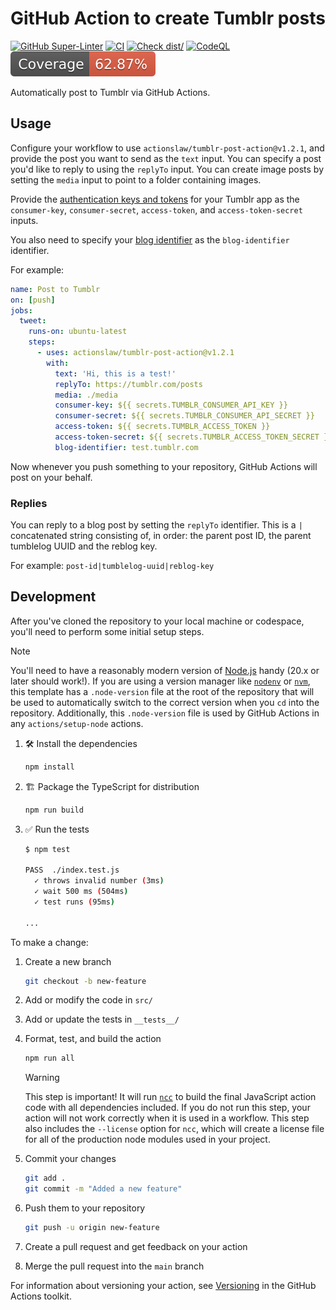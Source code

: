 # GitHub Action to create Tumblr posts

[![GitHub Super-Linter](https://github.com/actionslaw/tumblr-post-action/actions/workflows/linter.yml/badge.svg)](https://github.com/actionslaw/tumblr-post-action/actions/workflows/linter.yml)
[![CI](https://github.com/actionslaw/tumblr-post-action/actions/workflows/ci.yml/badge.svg)](https://github.com/actionslaw/tumblr-post-action/actions/workflows/ci.yml)
[![Check dist/](https://github.com/actionslaw/tumblr-post-action/actions/workflows/check-dist.yml/badge.svg)](https://github.com/actionslaw/tumblr-post-action/actions/workflows/check-dist.yml)
[![CodeQL](https://github.com/actionslaw/tumblr-post-action/actions/workflows/codeql-analysis.yml/badge.svg)](https://github.com/actionslaw/tumblr-post-action/actions/workflows/codeql-analysis.yml)
![Coverage](./badges/coverage.svg)

Automatically post to Tumblr via GitHub Actions.

## Usage

Configure your workflow to use `actionslaw/tumblr-post-action@v1.2.1`, and
provide the post you want to send as the `text` input. You can specify a post
you'd like to reply to using the `replyTo` input. You can create image posts by
setting the `media` input to point to a folder containing images.

Provide the
[authentication keys and tokens](https://tumblr.github.io/tumblr.js/index.html#md:authentication)
for your Tumblr app as the `consumer-key`, `consumer-secret`, `access-token`,
and `access-token-secret` inputs.

You also need to specify your
[blog identifier](https://www.tumblr.com/docs/en/api/v2#blog-identifiers) as the
`blog-identifier` identifier.

For example:

```yml
name: Post to Tumblr
on: [push]
jobs:
  tweet:
    runs-on: ubuntu-latest
    steps:
      - uses: actionslaw/tumblr-post-action@v1.2.1
        with:
          text: 'Hi, this is a test!'
          replyTo: https://tumblr.com/posts
          media: ./media
          consumer-key: ${{ secrets.TUMBLR_CONSUMER_API_KEY }}
          consumer-secret: ${{ secrets.TUMBLR_CONSUMER_API_SECRET }}
          access-token: ${{ secrets.TUMBLR_ACCESS_TOKEN }}
          access-token-secret: ${{ secrets.TUMBLR_ACCESS_TOKEN_SECRET }}
          blog-identifier: test.tumblr.com
```

Now whenever you push something to your repository, GitHub Actions will post on
your behalf.

### Replies

You can reply to a blog post by setting the `replyTo` identifier. This is a `|`
concatenated string consisting of, in order: the parent post ID, the parent
tumblelog UUID and the reblog key.

For example: `post-id|tumblelog-uuid|reblog-key`

## Development

After you've cloned the repository to your local machine or codespace, you'll
need to perform some initial setup steps.

> [!NOTE]
>
> You'll need to have a reasonably modern version of
> [Node.js](https://nodejs.org) handy (20.x or later should work!). If you are
> using a version manager like [`nodenv`](https://github.com/nodenv/nodenv) or
> [`nvm`](https://github.com/nvm-sh/nvm), this template has a `.node-version`
> file at the root of the repository that will be used to automatically switch
> to the correct version when you `cd` into the repository. Additionally, this
> `.node-version` file is used by GitHub Actions in any `actions/setup-node`
> actions.

1. :hammer_and_wrench: Install the dependencies

   ```bash
   npm install
   ```

1. :building_construction: Package the TypeScript for distribution

   ```bash
   npm run build
   ```

1. :white_check_mark: Run the tests

   ```bash
   $ npm test

   PASS  ./index.test.js
     ✓ throws invalid number (3ms)
     ✓ wait 500 ms (504ms)
     ✓ test runs (95ms)

   ...
   ```

To make a change:

1. Create a new branch

   ```bash
   git checkout -b new-feature
   ```

1. Add or modify the code in `src/`
1. Add or update the tests in `__tests__/`
1. Format, test, and build the action

   ```bash
   npm run all
   ```

   > [!WARNING]
   >
   > This step is important! It will run [`ncc`](https://github.com/vercel/ncc)
   > to build the final JavaScript action code with all dependencies included.
   > If you do not run this step, your action will not work correctly when it is
   > used in a workflow. This step also includes the `--license` option for
   > `ncc`, which will create a license file for all of the production node
   > modules used in your project.

1. Commit your changes

   ```bash
   git add .
   git commit -m "Added a new feature"
   ```

1. Push them to your repository

   ```bash
   git push -u origin new-feature
   ```

1. Create a pull request and get feedback on your action
1. Merge the pull request into the `main` branch

For information about versioning your action, see
[Versioning](https://github.com/actions/toolkit/blob/master/docs/action-versioning.md)
in the GitHub Actions toolkit.
